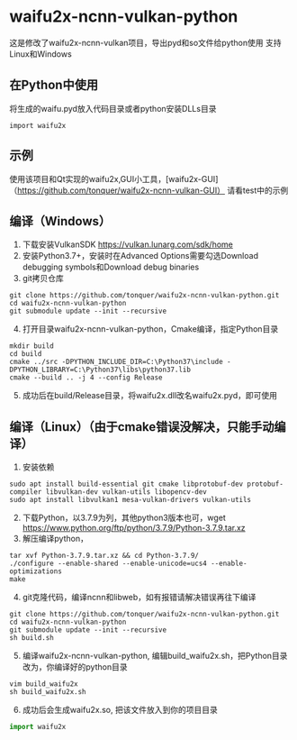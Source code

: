 # waifu2x-ncnn-vulkan-python
这是修改了waifu2x-ncnn-vulkan项目，导出pyd和so文件给python使用
支持Linux和Windows

## 在Python中使用
将生成的waifu.pyd放入代码目录或者python安装DLLs目录
```shell
import waifu2x
```

## 示例
使用该项目和Qt实现的waifu2x,GUI小工具，[waifu2x-GUI]（https://github.com/tonquer/waifu2x-ncnn-vulkan-GUI）
请看test中的示例

## 编译（Windows）
1. 下载安装VulkanSDK https://vulkan.lunarg.com/sdk/home
2. 安装Python3.7+，安装时在Advanced Options需要勾选Download debugging symbols和Download debug binaries
3. git拷贝仓库
```shell
git clone https://github.com/tonquer/waifu2x-ncnn-vulkan-python.git
cd waifu2x-ncnn-vulkan-python
git submodule update --init --recursive
```
4. 打开目录waifu2x-ncnn-vulkan-python，Cmake编译，指定Python目录
```shell
mkdir build
cd build
cmake ../src -DPYTHON_INCLUDE_DIR=C:\Python37\include -DPYTHON_LIBRARY=C:\Python37\libs\python37.lib
cmake --build .. -j 4 --config Release
```
5. 成功后在build/Release目录，将waifu2x.dll改名waifu2x.pyd，即可使用

## 编译（Linux）（由于cmake错误没解决，只能手动编译）
1. 安装依赖
  ``` sheel
  sudo apt install build-essential git cmake libprotobuf-dev protobuf-compiler libvulkan-dev vulkan-utils libopencv-dev
  sudo apt install libvulkan1 mesa-vulkan-drivers vulkan-utils
  ```
2. 下载Python，以3.7.9为列，其他python3版本也可，wget https://www.python.org/ftp/python/3.7.9/Python-3.7.9.tar.xz
3. 解压编译python，
  ```shell
  tar xvf Python-3.7.9.tar.xz && cd Python-3.7.9/
  ./configure --enable-shared --enable-unicode=ucs4 --enable-optimizations
  make
  ```
4. git克隆代码，编译ncnn和libweb，如有报错请解决错误再往下编译
  ```shell
  git clone https://github.com/tonquer/waifu2x-ncnn-vulkan-python.git
  cd waifu2x-ncnn-vulkan-python
  git submodule update --init --recursive
  sh build.sh
  ```
5. 编译waifu2x-ncnn-vulkan-python, 编辑build_waifu2x.sh，把Python目录改为，你编译好的python目录
  ```shell
  vim build_waifu2x  
  sh build_waifu2x.sh
  ```
6. 成功后会生成waifu2x.so, 把该文件放入到你的项目目录
  ```python 
  import waifu2x
  ```
